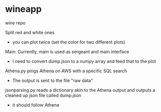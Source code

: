 # wineapp
wine repo


Split red and white ones
- you can plot twice (set the color for two different plots)

Main:
Currently, main is used as sergeant and main interface
- I need to convert dump.json to a numpy array and feed that to the plot

Athena.py pings Athena on AWS with a specific SQL search
- The output is sent to the file "raw data"

jsonparsing.py reads a dictionary akin to the Athena output and outputs a cleaned up json file called dump.json
- it should follow Athena
